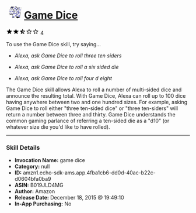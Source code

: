 # &nbsp;<img src="skill_icon" alt="Game Dice icon" width="36"> [Game Dice](http://alexa.amazon.com/#skills/amzn1.echo-sdk-ams.app.4fba1cb6-dd0d-40ac-b22c-d0604bfa0ba9)
![2.2 stars](../../images/ic_star_black_18dp_1x.png)![2.2 stars](../../images/ic_star_black_18dp_1x.png)![2.2 stars](../../images/ic_star_half_black_18dp_1x.png)![2.2 stars](../../images/ic_star_border_black_18dp_1x.png)![2.2 stars](../../images/ic_star_border_black_18dp_1x.png) 4

To use the Game Dice skill, try saying...

* *Alexa, ask Game Dice to roll three ten siders*

* *Alexa, ask Game Dice to roll a six sided die*

* *Alexa, ask Game Dice to roll four d eight*

The Game Dice skill allows Alexa to roll a number of multi-sided dice and announce the resulting total. With Game Dice, Alexa can roll up to 100 dice having anywhere between two and one hundred sizes. For example, asking Game Dice to roll either "three ten-sided dice" or "three ten-siders" will return a number between three and thirty. Game Dice understands the common gaming parlance of referring a ten-sided die as a "d10" (or whatever size die you'd like to have rolled).

***

### Skill Details

* **Invocation Name:** game dice
* **Category:** null
* **ID:** amzn1.echo-sdk-ams.app.4fba1cb6-dd0d-40ac-b22c-d0604bfa0ba9
* **ASIN:** B019JLD4MG
* **Author:** Amazon
* **Release Date:** December 18, 2015 @ 19:49:10
* **In-App Purchasing:** No
